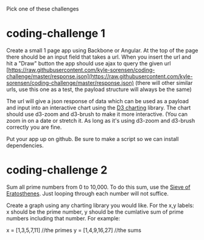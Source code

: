Pick one of these challenges 

# coding-challenge 1

Create a small 1 page app using Backbone or Angular. At the top of the page there should be an input field that takes a url. When you insert the url and hit a "Draw" button the app should use ajax to query the given url [https://raw.githubusercontent.com/kyle-sorensen/coding-challenge/master/response.json](https://raw.githubusercontent.com/kyle-sorensen/coding-challenge/master/response.json) (there will other similar urls, use this one as a test, the payload structure will always be the same)

The url will give a json response of data which can be used as a payload and input into an interactive chart using the [D3 charting](https://d3js.org/) library. The chart should use d3-zoom and d3-brush to make it more interactive. (You can zoom in on a date or stretch it. As long as it's using d3-zoom and d3-brush correctly you are fine. 

Put your app up on github. Be sure to make a script so we can install dependencies.



# coding-challenge 2

Sum all prime numbers from 0 to 10,000. To do this sum, use the [Sieve of Eratosthenes](https://en.wikipedia.org/wiki/Sieve_of_Eratosthenes). Just looping through each number will not suffice. 

Create a graph using any charting library you would like. For the x,y labels: x should be the prime number, y should be the cumlative sum of prime numbers including that number. For example:

x = [1,3,5,7,11] //the primes
y = [1,4,9,16,27] //the sums

